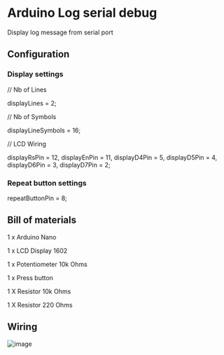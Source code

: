 # Arduino Log serial debug
Display log message from serial port

## Configuration
  
### Display settings
// Nb of Lines

displayLines = 2;  

// Nb of Symbols

displayLineSymbols = 16;  

// LCD Wiring

displayRsPin = 12, displayEnPin = 11, displayD4Pin = 5, displayD5Pin = 4, displayD6Pin = 3, displayD7Pin = 2;  


### Repeat button settings
repeatButtonPin = 8;   


## Bill of materials
1 x Arduino Nano

1 x LCD Display 1602

1 x Potentiometer 10k Ohms

1 x Press button

1 X Resistor 10k Ohms

1 X Resistor 220 Ohms


## Wiring
![image](https://user-images.githubusercontent.com/12561862/112142440-e53a5680-8bd6-11eb-85d8-e0b09245f97e.png)
